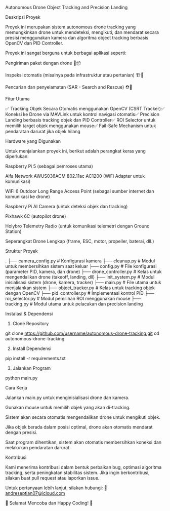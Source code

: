 Autonomous Drone Object Tracking and Precision Landing

Deskripsi Proyek

Proyek ini merupakan sistem autonomous drone tracking yang memungkinkan drone untuk mendeteksi, mengikuti, dan mendarat secara presisi menggunakan kamera dan algoritma object tracking berbasis OpenCV dan PID Controller.

Proyek ini sangat berguna untuk berbagai aplikasi seperti:

Pengiriman paket dengan drone 🚁📦

Inspeksi otomatis (misalnya pada infrastruktur atau pertanian) 🏗️🌿

Pencarian dan penyelamatan (SAR - Search and Rescue) ⛑️🚨

Fitur Utama

✅ Tracking Objek Secara Otomatis menggunakan OpenCV (CSRT Tracker)✅ Koneksi ke Drone via MAVLink untuk kontrol navigasi otomatis✅ Precision Landing berbasis tracking objek dan PID Controller✅ ROI Selector untuk memilih target objek menggunakan mouse✅ Fail-Safe Mechanism untuk pendaratan darurat jika objek hilang

Hardware yang Digunakan

Untuk menjalankan proyek ini, berikut adalah perangkat keras yang diperlukan:

Raspberry Pi 5 (sebagai pemroses utama)

Alfa Network AWUS036ACM 802.11ac AC1200 (WiFi Adapter untuk komunikasi)

WiFi 6 Outdoor Long Range Access Point (sebagai sumber internet dan komunikasi ke drone)

Raspberry Pi AI Camera (untuk deteksi objek dan tracking)

Pixhawk 6C (autopilot drone)

Holybro Telemetry Radio (untuk komunikasi telemetri dengan Ground Station)

Seperangkat Drone Lengkap (frame, ESC, motor, propeller, baterai, dll.)

Struktur Proyek

.
├── camera_config.py       # Konfigurasi kamera
├── cleanup.py             # Modul untuk membersihkan sistem saat keluar
├── config.py              # File konfigurasi (parameter PID, kamera, dan drone)
├── drone_controller.py    # Kelas untuk mengendalikan drone (takeoff, landing, dll)
├── init_system.py         # Modul inisialisasi sistem (drone, kamera, tracker)
├── main.py                # File utama untuk menjalankan sistem
├── object_tracker.py      # Kelas untuk tracking objek dengan OpenCV
├── pid_controller.py      # Implementasi kontrol PID
├── roi_selector.py        # Modul pemilihan ROI menggunakan mouse
├── tracking.py            # Modul utama untuk pelacakan dan precision landing

Instalasi & Dependensi

1. Clone Repository

git clone https://github.com/username/autonomous-drone-tracking.git
cd autonomous-drone-tracking

2. Install Dependensi

pip install -r requirements.txt

3. Jalankan Program

python main.py

Cara Kerja

Jalankan main.py untuk menginisialisasi drone dan kamera.

Gunakan mouse untuk memilih objek yang akan di-tracking.

Sistem akan secara otomatis mengendalikan drone untuk mengikuti objek.

Jika objek berada dalam posisi optimal, drone akan otomatis mendarat dengan presisi.

Saat program dihentikan, sistem akan otomatis membersihkan koneksi dan melakukan pendaratan darurat.

Kontribusi

Kami menerima kontribusi dalam bentuk perbaikan bug, optimasi algoritma tracking, serta peningkatan stabilitas sistem. Jika ingin berkontribusi, silakan buat pull request atau laporkan issue.

Untuk pertanyaan lebih lanjut, silakan hubungi: 📧 andreseptian07@icloud.com

🚀 Selamat Mencoba dan Happy Coding! 🚀

